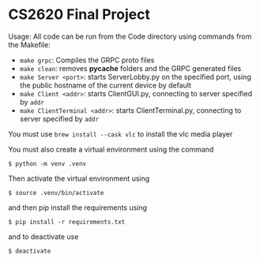 # CS2620 Final Project
Usage: All code can be run from the Code directory using commands from the Makefile:
 - `make grpc`: Compiles the GRPC proto files
 - `make clean`: removes __pycache__ folders and the GRPC generated files
 - `make Server <port>`: starts ServerLobby.py on the specified port, using the public hostname of the current device by default
 - `make Client <addr>`: starts ClientGUI.py, connecting to server specified by `addr`
 - `make ClientTerminal <addr>`: starts ClientTerminal.py, connecting to server specified by `addr`


 You must use `brew install --cask vlc` to install the vlc media player
 
 You must also create a virtual environment using the command
 ```
 $ python -m venv .venv
 ```

Then activate the virtual environment using
```
$ source .venv/bin/activate
```

and then pip install the requirements using
```
$ pip install -r requirements.txt
```

and to deactivate use
```
$ deactivate
```